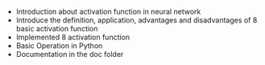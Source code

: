 - Introduction about activation function in neural network
- Introduce the definition, application, advantages and disadvantages of 8 basic activation function 
- Implemented 8 activation function
- Basic Operation in Python
- Documentation in the doc folder